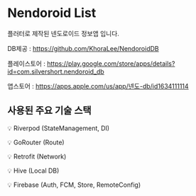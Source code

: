 # Nendoroid List

플러터로 제작된 넨도로이드 정보앱 입니다.

DB제공 : https://github.com/KhoraLee/NendoroidDB

플레이스토어 : https://play.google.com/store/apps/details?id=com.silvershort.nendoroid_db

앱스토어 : https://apps.apple.com/us/app/넨도-db/id1634111114

## 사용된 주요 기술 스택

:bulb: Riverpod (StateManagement, DI)

:bulb: GoRouter (Route)

:bulb: Retrofit (Network)

:bulb: Hive (Local DB)

:bulb: Firebase (Auth, FCM, Store, RemoteConfig)
